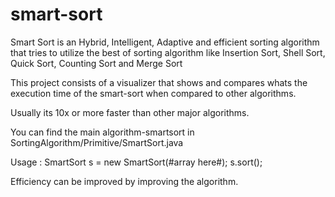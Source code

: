 # smart-sort
Smart Sort is an Hybrid, Intelligent, Adaptive and efficient sorting algorithm that tries to utilize the best of sorting algorithm like Insertion Sort, Shell Sort, Quick Sort, Counting Sort and Merge Sort

This project consists of a visualizer that shows and compares whats the execution time of the smart-sort when compared to other algorithms.

Usually its 10x or more faster than other major algorithms.

You can find the main algorithm-smartsort in SortingAlgorithm/Primitive/SmartSort.java

Usage :
SmartSort s = new SmartSort(#array here#);
s.sort();

Efficiency can be improved by improving the algorithm.

